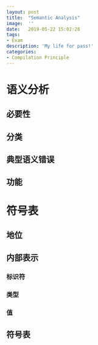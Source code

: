```yaml
---
layout:	post
title:	"Semantic Analysis"
image:	''
date:	2019-05-22 15:02:28
tags:	
- Exam
description: 'My life for pass!'
categories:
- Compilation Principle
---
```


# 语义分析

## 必要性

## 分类

## 典型语义错误

## 功能

# 符号表

## 地位

## 内部表示

### 标识符

### 类型

### 值

## 符号表